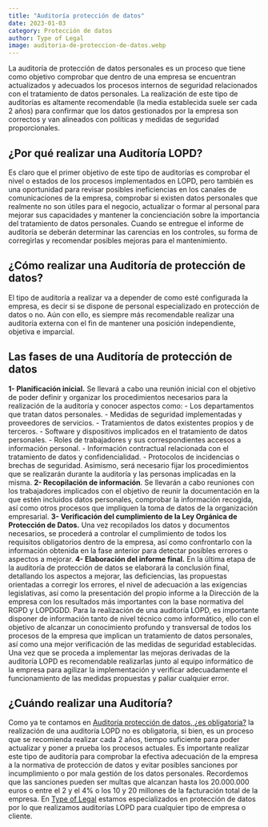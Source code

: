 ```yaml
---
title: "Auditoría protección de datos"
date: 2023-01-03
category: Protección de datos
author: Type of Legal
image: auditoria-de-proteccion-de-datos.webp
---
```


La auditoría de protección de datos personales es un proceso que tiene como objetivo comprobar que dentro de una empresa se encuentran actualizados y adecuados los procesos internos de seguridad relacionados con el tratamiento de datos personales. La realización de este tipo de auditorías es altamente recomendable (la media establecida suele ser cada 2 años) para confirmar que los datos gestionados por la empresa son correctos y van alineados con políticas y medidas de seguridad proporcionales.

**¿Por qué realizar una Auditoría LOPD?**
-----------------------------------------

Es claro que el primer objetivo de este tipo de auditorías es comprobar el nivel o estados de los procesos implementados en LOPD, pero también es una oportunidad para revisar posibles ineficiencias en los canales de comunicaciones de la empresa, comprobar si existen datos personales que realmente no son útiles para el negocio, actualizar o formar al personal para mejorar sus capacidades y mantener la concienciación sobre la importancia del tratamiento de datos personales. Cuando se entregue el informe de auditoría se deberán determinar las carencias en los controles, su forma de corregirlas y recomendar posibles mejoras para el mantenimiento.  

**¿Cómo realizar una Auditoría de protección de datos?**
--------------------------------------------------------

El tipo de auditoría a realizar va a depender de como esté configurada la empresa, es decir si se dispone de personal especializado en protección de datos o no. Aún con ello, es siempre más recomendable realizar una auditoría externa con el fin de mantener una posición independiente, objetiva e imparcial.

**Las fases de una Auditoría de protección de datos**
-----------------------------------------------------

**1- Planificación inicial.** Se llevará a cabo una reunión inicial con el objetivo de poder definir y organizar los procedimientos necesarios para la realización de la auditoría y conocer aspectos como: - Los departamentos que tratan datos personales. - Medidas de seguridad implementadas y proveedores de servicios. - Tratamientos de datos existentes propios y de terceros. - Software y dispositivos implicados en el tratamiento de datos personales. - Roles de trabajadores y sus correspondientes accesos a información personal. - Información contractual relacionada con el tratamiento de datos y confidencialidad. - Protocolos de incidencias o brechas de seguridad. Asimismo, será necesario fijar los procedimientos que se realizarán durante la auditoría y las personas implicadas en la misma. **2- Recopilación de información**. Se llevarán a cabo reuniones con los trabajadores implicados con el objetivo de reunir la documentación en la que estén incluidos datos personales, comprobar la información recogida, así como otros procesos que impliquen la toma de datos de la organización empresarial. **3- Verificación del cumplimiento de la Ley Orgánica de Protección de Datos.** Una vez recopilados los datos y documentos necesarios, se procederá a controlar el cumplimiento de todos los requisitos obligatorios dentro de la empresa, así como confrontarlo con la información obtenida en la fase anterior para detectar posibles errores o aspectos a mejorar. **4- Elaboración del informe final.** En la última etapa de la auditoría de protección de datos se elaborará la conclusión final, detallando los aspectos a mejorar, las deficiencias, las propuestas orientadas a corregir los errores, el nivel de adecuación a las exigencias legislativas, así como la presentación del propio informe a la Dirección de la empresa con los resultados más importantes con la base normativa del RGPD y LOPDGDD. Para la realización de una auditoría LOPD, es importante disponer de información tanto de nivel técnico como informático, ello con el objetivo de alcanzar un conocimiento profundo y transversal de todos los procesos de la empresa que implican un tratamiento de datos personales, así como una mejor verificación de las medidas de seguridad establecidas. Una vez que se proceda a implementar las mejoras derivadas de la auditoría LOPD es recomendable realizarlas junto al equipo informático de la empresa para agilizar la implementación y verificar adecuadamente el funcionamiento de las medidas propuestas y paliar cualquier error.

**¿Cuándo realizar una Auditoría?**
-----------------------------------

Como ya te contamos en [Auditoría protección de datos, ¿es obligatoria?](https://typeoflegal.com/auditoria-proteccion-de-datos-es-obligatoria/ "Auditoría protección de datos, ¿es obligatoria?") la realización de una auditoría LOPD no es obligatoria, si bien, es un proceso que se recomienda realizar cada 2 años, tiempo suficiente para poder actualizar y poner a prueba los procesos actuales. Es importante realizar este tipo de auditoría para comprobar la efectiva adecuación de la empresa a la normativa de protección de datos y evitar posibles sanciones por incumplimiento o por mala gestión de los datos personales. Recordemos que las sanciones pueden ser multas que alcanzan hasta los 20.000.000 euros o entre el 2 y el 4% o los 10 y 20 millones de la facturación total de la empresa. En [Type of Legal](https://typeoflegal.com/ "Type of Legal") estamos especializados en protección de datos por lo que realizamos auditorías LOPD para cualquier tipo de empresa o cliente.
